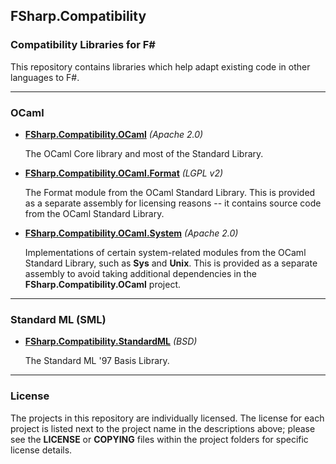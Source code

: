 ## FSharp.Compatibility
### Compatibility Libraries for F# ###

This repository contains libraries which help adapt existing code in other languages to F#.


---
### OCaml

* **[FSharp.Compatibility.OCaml](https://nuget.org/packages/FSharp.Compatibility.OCaml)** *(Apache 2.0)*

  The OCaml Core library and most of the Standard Library.

* **[FSharp.Compatibility.OCaml.Format](https://nuget.org/packages/FSharp.Compatibility.OCaml.Format)** *(LGPL v2)*

  The Format module from the OCaml Standard Library. This is provided as a separate assembly for licensing reasons -- it contains source code from the OCaml Standard Library.

* **[FSharp.Compatibility.OCaml.System](https://nuget.org/packages/FSharp.Compatibility.OCaml.System)** *(Apache 2.0)*

  Implementations of certain system-related modules from the OCaml Standard Library, such as **Sys** and **Unix**. This is provided as a separate assembly to avoid taking additional dependencies in the **FSharp.Compatibility.OCaml** project.


---
### Standard ML (SML)

* **[FSharp.Compatibility.StandardML](https://nuget.org/packages/FSharp.Compatibility.StandardML)** *(BSD)*

  The Standard ML '97 Basis Library.


---
### License

The projects in this repository are individually licensed. The license for each project is listed next to the project name in the descriptions above; please see the **LICENSE** or **COPYING** files within the project folders for specific license details.
